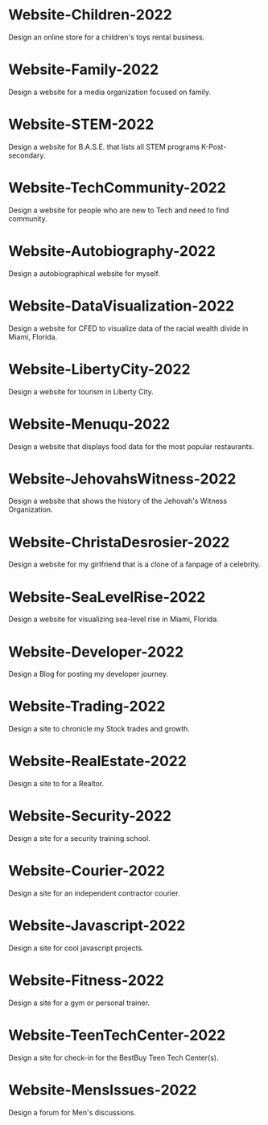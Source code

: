 # Website-Children-2022
Design an online store for a children's toys rental business.

# Website-Family-2022
Design a website for a media organization focused on family.

# Website-STEM-2022
Design a website for B.A.S.E. that lists all STEM programs K-Post-secondary.

# Website-TechCommunity-2022
Design a website for people who are new to Tech and need to find community.

# Website-Autobiography-2022
Design a autobiographical website for myself.

# Website-DataVisualization-2022
Design a website for CFED to visualize data of the racial wealth divide in Miami, Florida.

# Website-LibertyCity-2022
Design a website for tourism in Liberty City.

# Website-Menuqu-2022
Design a website that displays food data for the most popular restaurants.

# Website-JehovahsWitness-2022
Design a website that shows the history of the Jehovah's Witness Organization.

# Website-ChristaDesrosier-2022
Design a website for my girlfriend that is a clone of a fanpage of a celebrity.

# Website-SeaLevelRise-2022
Design a website for visualizing sea-level rise in Miami, Florida.

# Website-Developer-2022
Design a Blog for posting my developer journey.

# Website-Trading-2022
Design a site to chronicle my Stock trades and growth.

# Website-RealEstate-2022
Design a site to for a Realtor.

# Website-Security-2022
Design a site for a security training school.

# Website-Courier-2022
Design a site for an independent contractor courier.

# Website-Javascript-2022
Design a site for cool javascript projects.

# Website-Fitness-2022 
Design a site for a gym or personal trainer.

# Website-TeenTechCenter-2022
Design a site for check-in for the BestBuy Teen Tech Center(s).

# Website-MensIssues-2022
Design a forum for Men's discussions.
